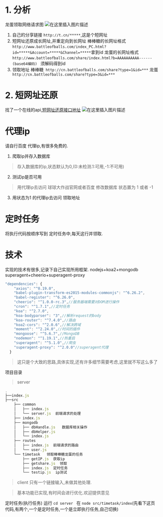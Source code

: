 
# 1. 分析
龙蛋领取网络请求图
![在这里插入图片描述](https://img-blog.csdnimg.cn/2019073114150760.png?x-oss-process=image/watermark,type_ZmFuZ3poZW5naGVpdGk,shadow_10,text_aHR0cHM6Ly9ibG9nLmNzZG4ubmV0L3FxXzMxMTI2MTc1,size_16,color_FFFFFF,t_70)
1. 自己的分享链接 `http://t.cn/*****`,这是个短网址
2. 短网址还原成长网址,并重定向到长网址
棒棒糖的长网址格式 `http://www.battleofballs.com/index_PC.html?id=*****&Account=*****&Channel=*****`拿到id
龙蛋的长网址格式 `http://www.battleofballs.com/share/index.html?b=AAAAAAAAAA------(base64编码) ` 须解码得到id
3. 领取地址
棒棒糖` http://cn.battleofballs.com/share?type=1&id=***`
龙蛋` http://cn.battleofballs.com/share?type=3&id=***`
# 2. 短网址还原
找了一个在线的api,[短网址还原接口地址](https://api.uomg.com/doc-dwz2long.html)
![在这里插入图片描述](https://img-blog.csdnimg.cn/20190805160118812.png?x-oss-process=image/watermark,type_ZmFuZ3poZW5naGVpdGk,shadow_10,text_aHR0cHM6Ly9ibG9nLmNzZG4ubmV0L3FxXzMxMTI2MTc1,size_16,color_FFFFFF,t_70)
# 代理ip
请自行百度 代理ip,有很多免费的.

1. 爬取ip并存入数据库
>存入数据库的ip,状态默认为0,(0:未检测.1:可用,-1:不可用)
2. 测试ip是否可用
>用代理ip去访问 球球大作战官网或者百度
>修改数据库 状态置为 1 或者 -1
3. 用状态为1 的代理ip去访问 领取地址

# 定时任务
将执行代码按顺序写到 定时任务中,每天这行并领取.
# 技术
实现的技术有很多,记录下自己实现所用框架.
nodejs+koa2+mongodb
superagent+cheerio+superagent-proxy
```js
"dependencies": {
    "axios": "^0.19.0",
    "babel-plugin-transform-es2015-modules-commonjs": "^6.26.2",
    "babel-register": "^6.26.0",
    "cheerio": "^1.0.0-rc.3",//服务器端需要对DOM进行操作
    "cron": "^1.7.1",//定时任务
    "koa": "^2.7.0",
    "koa-bodyparser": "3",//解析request的body
    "koa-router": "^7.4.0",//路由
    "koa2-cors": "^2.0.6",//解决跨域
    "moment": "^2.24.0",//时间的插件
    "mongoose": "^5.6.7",//MongoDB 
    "nodemon": "^1.19.1",//热重启
    "superagent": "^5.1.0",//爬虫
    "superagent-proxy": "^2.0.0"//superagent代理
  }
```

>这只是个大致的思路,具体实现,还有许多细节需要考虑,这里就不写这么多了

项目目录
>server
```js
.
├──index.js
├──src
	├── common
	│   ├── index.js
	│   └── server.js  前端请求的处理
	├── index.js
	├── mongodb   
	│   ├── dbHandle.js   数据库相关操作
	│   ├── dbHelper.js
	│   └── index.js
	├── routes
	│   ├── index.js  前端请求的路由
	│   └── user.js
	└── timetask   领取棒棒糖龙蛋的任务
	    ├── getIP.js  获取ip
	    ├── getshare.js  领取
	    ├── index.js  定时任务
	    └── testip.js  ip测试
```
>client
>只有一个链接输入,未做其他处理.

>基本功能已实现,有时间会进行优化.欢迎提供意见

定时任务(执行任务) 运行 `cd server `   在   `node src/timetask/index`(先看下这页代码,有两个,一个是定时任务,一个是立即执行任务,自己切换)

